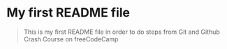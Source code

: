 # My first README file

> This is my first README file in order to do steps from Git and Github Crash Course on freeCodeCamp

